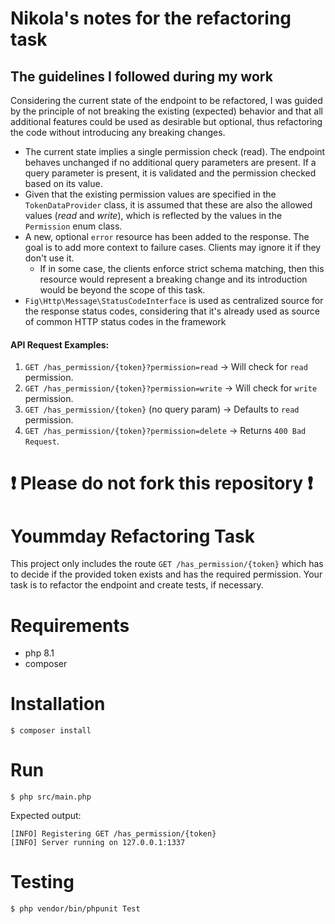 # Nikola's notes for the refactoring task
## The guidelines I followed during my work
Considering the current state of the endpoint to be refactored, I was guided by the principle of not breaking the existing (expected) behavior and that all additional features could be used as desirable but optional, thus refactoring the code without introducing any breaking changes.
- The current state implies a single permission check (read). The endpoint behaves unchanged if no additional query parameters are present. If a query parameter is present, it is validated and the permission checked based on its value.
- Given that the existing permission values are specified in the `TokenDataProvider` class, it is assumed that these are also the allowed values (_read_ and _write_), which is reflected by the values in the `Permission` enum class.
- A new, optional `error` resource has been added to the response. The goal is to add more context to failure cases. Clients may ignore it if they don't use it. 
  - If in some case, the clients enforce strict schema matching, then this resource would represent a breaking change and its introduction would be beyond the scope of this task.
- `Fig\Http\Message\StatusCodeInterface` is used as centralized source for the response status codes, considering that it's already used as source of common HTTP status codes in the framework

#### API Request Examples:
1. `GET /has_permission/{token}?permission=read` → Will check for `read` permission.
2. `GET /has_permission/{token}?permission=write` → Will check for `write` permission.
3. `GET /has_permission/{token}` (no query param) → Defaults to `read` permission.
4. `GET /has_permission/{token}?permission=delete` → Returns `400 Bad Request`.


# ❗ Please do not fork this repository ❗

# Yoummday Refactoring Task
This project only includes the route `GET /has_permission/{token}` which has to decide if the provided token exists and has the required permission.
Your task is to refactor the endpoint and create tests, if necessary.

# Requirements
- php 8.1
- composer

# Installation
```shell
$ composer install
```

# Run
```shell 
$ php src/main.php
```
Expected output: 
```shell
[INFO] Registering GET /has_permission/{token}
[INFO] Server running on 127.0.0.1:1337
```

# Testing
```shell
$ php vendor/bin/phpunit Test
```

